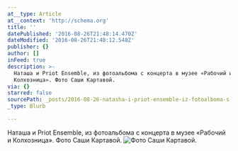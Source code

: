 ```yaml
---
at__type: Article
at__context: 'http://schema.org'
title: ''
datePublished: '2016-08-26T21:48:14.470Z'
dateModified: '2016-08-26T21:48:12.548Z'
publisher: {}
author: []
inFeed: true
description: >-
  Наташа и Priot Ensemble, из фотоальбома с концерта в музее «Рабочий и
  Колхозница». Фото Саши Картавой.
via: {}
starred: false
sourcePath: _posts/2016-08-26-natasha-i-priot-ensemble-iz-fotoalboma-s-koncerta-v-muzee.md
_type: Blurb

---
```

Наташа и Priot Ensemble, из фотоальбома с концерта в музее «Рабочий и Колхозница». Фото Саши Картавой.
![Фото Саши Картавой.](https://the-grid-user-content.s3-us-west-2.amazonaws.com/16300fa7-fd3a-4b57-87e9-4f5d2cf454f6.jpg)
